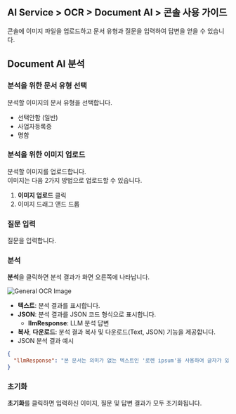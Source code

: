 ## AI Service > OCR > Document AI > 콘솔 사용 가이드

콘솔에 이미지 파일을 업로드하고 문서 유형과 질문을 입력하여 답변을 얻을 수 있습니다.

## Document AI 분석

### 분석을 위한 문서 유형 선택

분석할 이미지의 문서 유형을 선택합니다.

* 선택안함 (일반)
* 사업자등록증
* 명함

### 분석을 위한 이미지 업로드

분석할 이미지를 업로드합니다.<br>
이미지는 다음 2가지 방법으로 업로드할 수 있습니다.
1. **이미지 업로드** 클릭
2. 이미지 드래그 앤드 드롭

### 질문 입력

질문을 입력합니다.

### 분석

**분석**을 클릭하면 분석 결과가 화면 오른쪽에 나타납니다.

![General OCR Image](http://static.toastoven.net/prod_ocr/DocumentAI_console_ko.png)

* **텍스트**: 분석 결과를 표시합니다.
* **JSON**: 분석 결과를 JSON 코드 형식으로 표시합니다.
    * **llmResponse**: LLM 분석 답변
* **복사**, **다운로드**: 분석 결과 복사 및 다운로드(Text, JSON) 기능을 제공합니다. 
* JSON 분석 결과 예시
```json
{
  "llmResponse": "본 문서는 의미가 없는 텍스트인 '로렌 ipsum'을 사용하여 글자가 있는 그러나 읽기 어렵고 가독성이 떨어지는 문장을 작성한 것 같습니다."
}
```

### 초기화

**초기화**를 클릭하면 입력하신 이미지, 질문 및 답변 결과가 모두 초기화됩니다.
